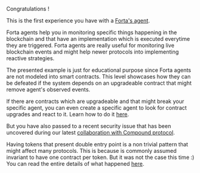 Congratulations !

This is the first experience you have with a [Forta's agent](https://docs.forta.network/en/latest/). 

Forta agents help you in monitoring specific things happening in the blockchain and that have an implementation which is executed everytime they are triggered. Forta agents are really useful for monitoring live blockchain events and might help newer protocols into implementing reactive strategies. 

The presented example is just for educational purpose since Forta agents are not modeled into smart contracts. This level showcases how they can be defeated if the system depends on an upgradeable contract that might remove agent's observed events.

If there are contracts which are upgradeable and that might break your specific agent, you can even create a specific agent to look for contract  upgrades and react to it. Learn how to do it [here](https://docs.forta.network/en/latest/quickstart/).

But you have also passed to a recent security issue that has been uncovered during our latest [collaboration with Compound protocol](https://compound.finance/governance/proposals/76).

Having tokens that present double entry point is a non trivial pattern that might affect many protocols. This is because is commonly assumed invariant to have one contract per token. But it was not the case this time :) You can read the entire details of what happened [here](https://blog.openzeppelin.com/compound-tusd-integration-issue-retrospective/).